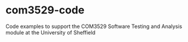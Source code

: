 # com3529-code
Code examples to support the COM3529 Software Testing and Analysis module at the University of Sheffield
